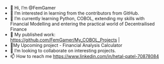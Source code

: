 - 👋 Hi, I’m @FemGamer
- 👀 I’m interested in learning from the contributors from GitHub.
- 🌱 I’m currently learning Python, COBOL, extending my skills with Financial Modelling and entering the practical world of Decentrailised Finance
- 🍻 My published work: https://github.com/FemGamer/My_COBOL_Projects |
- 📃My Upcoming project - Financial Analysis Calculator
- 💞️ I’m looking to collaborate on interesting projects.
- 📫 How to reach me https://www.linkedin.com/in/hetal-patel-70878084

<!---
FemGamer/FemGamer is a ✨ special ✨ repository because its `README.md` (this file) appears on your GitHub profile.
You can click the Preview link to take a look at your changes.
--->
